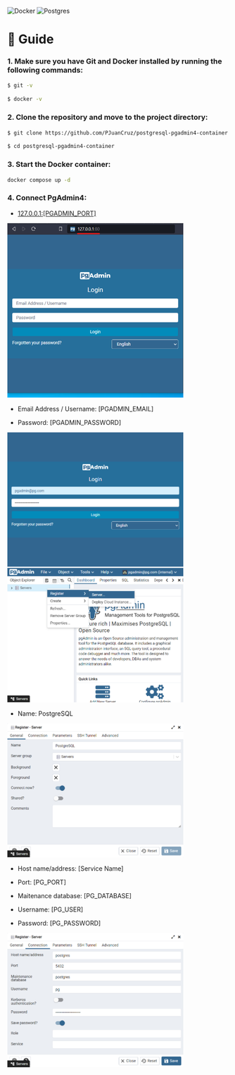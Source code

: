 ![Docker](https://img.shields.io/badge/docker-%230db7ed.svg?style=for-the-badge&logo=docker&logoColor=white) ![Postgres](https://img.shields.io/badge/postgres-%23316192.svg?style=for-the-badge&logo=postgresql&logoColor=white)

# 📰 Guide

### 1. Make sure you have Git and Docker installed by running the following commands:

```bash
$ git -v
```

```bash
$ docker -v
```

### 2. Clone the repository and move to the project directory:

```bash
$ git clone https://github.com/PJuanCruz/postgresql-pgadmin4-container.git
```

```bash
$ cd postgresql-pgadmin4-container
```

### 3. Start the Docker container:

```bash
docker compose up -d
```

### 4. Connect PgAdmin4:

- [127.0.0.1:[PGADMIN_PORT]](http://127.0.0.1/)

<img src="./public/img/img-1.png" alt="Alt text" width="400"/>

- Email Address / Username: [PGADMIN_EMAIL]

- Password: [PGADMIN_PASSWORD]

<img src="./public/img/img-2.png" alt="Alt text" width="400"/>

<img src="./public/img/img-3.png" alt="Alt text" width="400"/>

- Name: PostgreSQL

<img src="./public/img/img-4.png" alt="Alt text" width="400"/>

- Host name/address: [Service Name]

- Port: [PG_PORT]

- Maitenance database: [PG_DATABASE]

- Username: [PG_USER]

- Password: [PG_PASSWORD]

<img src="./public/img/img-5.png" alt="Alt text" width="400"/>
